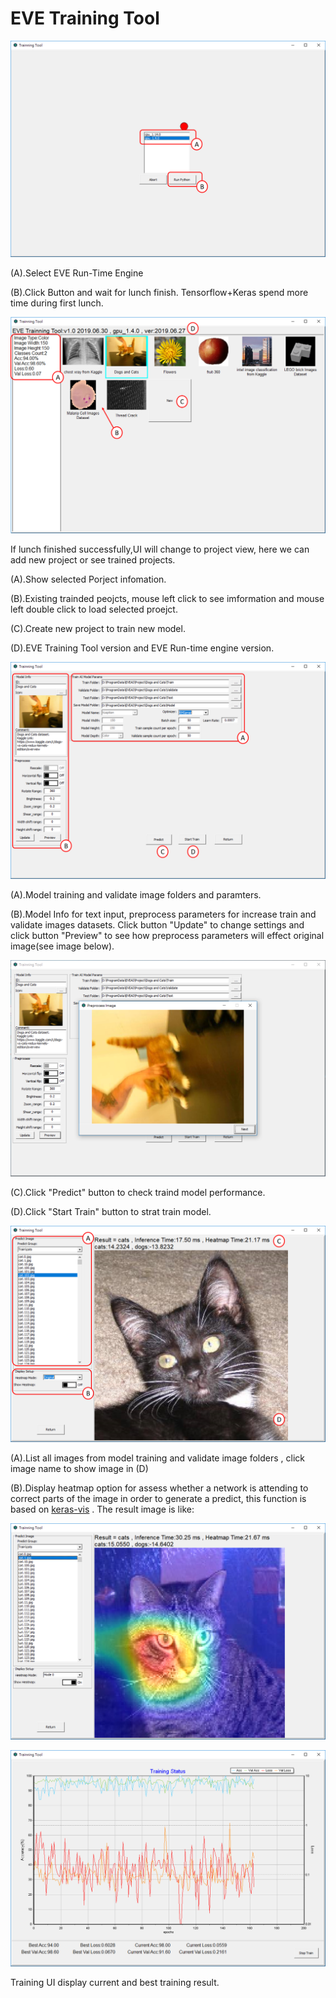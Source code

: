 # EVE Training Tool

![Settings Window](https://github.com/Hommoner/EVEAI/blob/master/images/Training%20Tool%231.png)

(A).Select EVE Run-Time Engine

(B).Click Button and wait for lunch finish. Tensorflow+Keras spend more time during first lunch.

![Settings Window](https://github.com/Hommoner/EVEAI/blob/master/images/Training%20Tool%232.png)

If lunch finished successfully,UI will change to project view, here we can add new project or see trained projects.

(A).Show selected Porject infomation.

(B).Existing trainded peojcts, mouse left click to see imformation and mouse left double click to load selected proejct.

(C).Create new project to train new model.

(D).EVE Training Tool version and EVE Run-time engine version.

![Settings Window](https://github.com/Hommoner/EVEAI/blob/master/images/Training%20Tool%233.png)

(A).Model training and validate image folders and paramters. 

(B).Model Info for text input, preprocess parameters for increase train and validate images datasets.
Click button "Update" to change settings and click button "Preview" to see how preprocess parameters will effect original image(see image below).
<p align="center">
  <img width="512" src="https://github.com/Hommoner/EVEAI/blob/master/images/Training%20Tool%234.png">
</p>

(C).Click "Predict" button to check traind model performance.

(D).Click "Start Train"  button to strat train model. 


![Settings Window](https://github.com/Hommoner/EVEAI/blob/master/images/Training%20Tool%235.png)

(A).List all images from model training and validate image folders , click image name to show image in (D)

(B).Display heatmap option for assess whether a network is attending to correct parts of the image in order to generate a predict, this function is based on [keras-vis](https://raghakot.github.io/keras-vis/) . The result image is like:
<p align="center">
  <img width="512" src="https://github.com/Hommoner/EVEAI/blob/master/images/Training%20Tool%236.png">
</p>


![Settings Window](https://github.com/Hommoner/EVEAI/blob/master/images/Training%20Tool%237.png)

Training UI display current and best training result.
